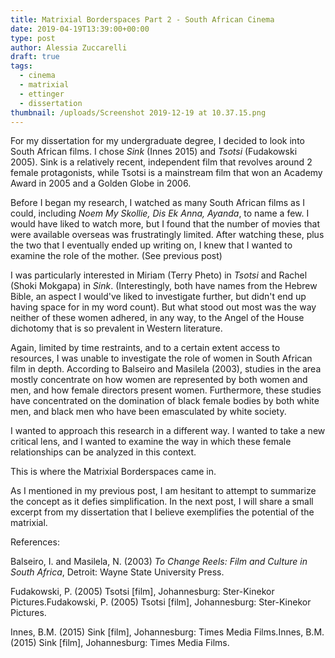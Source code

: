 ```yaml
---
title: Matrixial Borderspaces Part 2 - South African Cinema
date: 2019-04-19T13:39:00+00:00
type: post
author: Alessia Zuccarelli
draft: true
tags:
  - cinema
  - matrixial
  - ettinger
  - dissertation
thumbnail: /uploads/Screenshot 2019-12-19 at 10.37.15.png
---
```

For my dissertation for my undergraduate degree, I decided to look into South African films. I chose *Sink* (Innes 2015) and *Tsotsi* (Fudakowski 2005). Sink is a relatively recent, independent film that revolves around 2 female protagonists, while Tsotsi is a mainstream film that won an Academy Award in 2005 and a Golden Globe in 2006.

Before I began my research, I watched as many South African films as I could, including *Noem My Skollie, Dis Ek Anna, Ayanda*, to name a few. I would have liked to watch more, but I found that the number of movies that were available overseas was frustratingly limited. After watching these, plus the two that I eventually ended up writing on, I knew that I wanted to examine the role of the mother. (See previous post)

I was particularly interested in Miriam (Terry Pheto) in *Tsotsi* and Rachel (Shoki Mokgapa) in *Sink*. (Interestingly, both have names from the Hebrew Bible, an aspect I would've liked to investigate further, but didn't end up having space for in my word count). But what stood out most was the way neither of these women adhered, in any way, to the Angel of the House dichotomy that is so prevalent in Western literature.

Again, limited by time restraints, and to a certain extent access to resources, I was unable to investigate the role of women in South African film in depth. According to Balseiro and Masilela (2003), studies in the area mostly concentrate on how women are represented by both women and men, and how female directors present women. Furthermore, these studies have concentrated on the domination of black female bodies by both white men, and black men who have been emasculated by white society.

I wanted to approach this research in a different way. I wanted to take a new critical lens, and I wanted to examine the way in which these female relationships can be analyzed in this context. 

This is where the Matrixial Borderspaces came in. 

As I mentioned in my previous post, I am hesitant to attempt to summarize the concept as it defies simplification. In the next post, I will share a small excerpt from my dissertation that I believe exemplifies the potential of the matrixial.

References:

Balseiro, I. and Masilela, N. (2003) *To Change Reels: Film and Culture in South Africa*, Detroit: Wayne State University Press.

Fudakowski, P. (2005) Tsotsi \[film], Johannesburg: Ster-Kinekor Pictures.Fudakowski, P. (2005) Tsotsi \[film], Johannesburg: Ster-Kinekor Pictures.

Innes, B.M. (2015) Sink \[film], Johannesburg: Times Media Films.Innes, B.M. (2015) Sink \[film], Johannesburg: Times Media Films.
